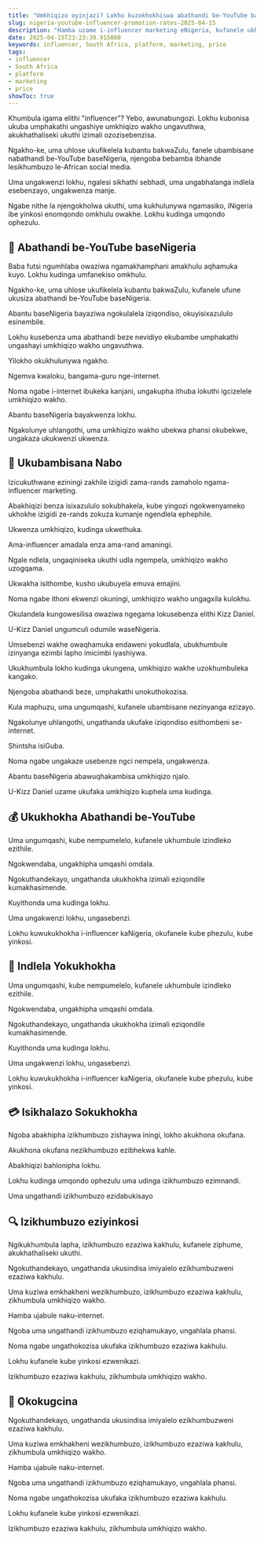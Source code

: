 ```yaml
---
title: "Umkhiqizo oyinjazi? Lokho kuzokhokhiswa abathandi be-YouTube baseNigeria"
slug: nigeria-youtube-influencer-promotion-rates-2025-04-15
description: "Hamba uzame i-influencer marketing eNigeria, kufanele ukhokhe kancane kancane izigidi zama-rand zesifunda..."
date: 2025-04-15T23:23:39.915800
keywords: influencer, South Africa, platform, marketing, price
tags:
- influencer
- South Africa
- platform
- marketing
- price
showToc: true
---
```


Khumbula igama elithi "influencer"? Yebo, awunabungozi. Lokhu kubonisa ukuba umphakathi ungashiye umkhiqizo wakho ungavuthwa, akukhathaliseki ukuthi izimali ozozisebenzisa.


Ngakho-ke, uma uhlose ukufikelela kubantu bakwaZulu, fanele ubambisane nabathandi be-YouTube baseNigeria, njengoba bebamba ibhande lesikhumbuzo le-African social media. 


Uma ungakwenzi lokhu, ngalesi sikhathi sebhadi, uma ungabhalanga indlela esebenzayo, ungakwenza manje.


Ngabe nithe la njengokholwa ukuthi, uma kukhulunywa ngamasiko, iNigeria ibe yinkosi enomqondo omkhulu owakhe. Lokhu kudinga umqondo ophezulu. 




## 🎤 Abathandi be-YouTube baseNigeria

Baba futsi ngumhlaba owaziwa ngamakhamphani amakhulu aqhamuka kuyo. Lokhu kudinga umfanekiso omkhulu. 


Ngakho-ke, uma uhlose ukufikelela kubantu bakwaZulu, kufanele ufune ukusiza abathandi be-YouTube baseNigeria.


Abantu baseNigeria bayaziwa ngokulalela iziqondiso, okuyisixazululo esinembile. 


Lokhu kusebenza uma abathandi beze nevidiyo ekubambe umphakathi ungashayi umkhiqizo wakho ungavuthwa. 


Yilokho okukhulunywa ngakho. 


Ngemva kwaloku, bangama-guru nge-internet. 


Noma ngabe i-internet ibukeka kanjani, ungakupha ithuba lokuthi igcizelele umkhiqizo wakho. 


Abantu baseNigeria bayakwenza lokhu. 


Ngakolunye uhlangothi, uma umkhiqizo wakho ubekwa phansi okubekwe, ungakaza ukukwenzi ukwenza.

## 🚥 Ukubambisana Nabo

Izicukuthwane eziningi zakhile izigidi zama-rands zamaholo ngama-influencer marketing. 


Abakhiqizi benza isixazululo sokubhakela, kube yingozi ngokwenyameko ukhokhe izigidi ze-rands zokuza kumanje ngendlela ephephile. 


Ukwenza umkhiqizo, kudinga ukwethuka.


Ama-influencer amadala enza ama-rand amaningi. 


Ngale ndlela, ungaqiniseka ukuthi udla ngempela, umkhiqizo wakho uzogqama. 


Ukwakha isithombe, kusho ukubuyela emuva emajini. 


Noma ngabe ithoni ekwenzi okuningi, umkhiqizo wakho ungagxila kulokhu. 


Okulandela kungowesilisa owaziwa ngegama lokusebenza elithi Kizz Daniel. 


U-Kizz Daniel ungumculi odumile waseNigeria. 


Umsebenzi wakhe owaqhamuka endaweni yokudlala, ubukhumbule izinyanga ezimbi lapho imicimbi iyashiywa. 


Ukukhumbula lokho kudinga ukungena, umkhiqizo wakhe uzokhumbuleka kangako. 


Njengoba abathandi beze, umphakathi unokuthokozisa. 


Kula maphuzu, uma ungumqashi, kufanele ubambisane nezinyanga ezizayo. 


Ngakolunye uhlangothi, ungathanda ukufake iziqondiso esithombeni se-internet. 


Shintsha isiGuba. 


Noma ngabe ungakaze usebenze ngci nempela, ungakwenza. 


Abantu baseNigeria abawuqhakambisa umkhiqizo njalo. 


U-Kizz Daniel uzame ukufaka umkhiqizo kuphela uma kudinga.

## 💰 Ukukhokha Abathandi be-YouTube

Uma ungumqashi, kube nempumelelo, kufanele ukhumbule izindleko ezithile. 


Ngokwendaba, ungakhipha umqashi omdala. 


Ngokuthandekayo, ungathanda ukukhokha izimali eziqondile kumakhasimende. 


Kuyithonda uma kudinga lokhu. 


Uma ungakwenzi lokhu, ungasebenzi. 


Lokhu kuwukukhokha i-influencer kaNigeria, okufanele kube phezulu, kube yinkosi.

## 🏦 Indlela Yokukhokha

Uma ungumqashi, kube nempumelelo, kufanele ukhumbule izindleko ezithile. 


Ngokwendaba, ungakhipha umqashi omdala. 


Ngokuthandekayo, ungathanda ukukhokha izimali eziqondile kumakhasimende. 


Kuyithonda uma kudinga lokhu. 


Uma ungakwenzi lokhu, ungasebenzi. 


Lokhu kuwukukhokha i-influencer kaNigeria, okufanele kube phezulu, kube yinkosi.

## 💳 Isikhalazo Sokukhokha

Ngoba abakhipha izikhumbuzo zishaywa iningi, lokho akukhona okufana. 


Akukhona okufana nezikhumbuzo ezibhekwa kahle. 


Abakhiqizi bahlonipha lokhu. 


Lokhu kudinga umqondo ophezulu uma udinga izikhumbuzo ezimnandi. 


Uma ungathandi izikhumbuzo ezidabukisayo

## 🔍 Izikhumbuzo eziyinkosi

Ngikukhumbula lapha, izikhumbuzo ezaziwa kakhulu, kufanele ziphume, akukhathaliseki ukuthi. 


Ngokuthandekayo, ungathanda ukusindisa imiyalelo ezikhumbuzweni ezaziwa kakhulu. 


Uma kuziwa emkhakheni wezikhumbuzo, izikhumbuzo ezaziwa kakhulu, zikhumbula umkhiqizo wakho. 


Hamba ujabule naku-internet. 


Ngoba uma ungathandi izikhumbuzo eziqhamukayo, ungahlala phansi. 


Noma ngabe ungathokozisa ukufaka izikhumbuzo ezaziwa kakhulu. 


Lokhu kufanele kube yinkosi ezwenikazi. 


Izikhumbuzo ezaziwa kakhulu, zikhumbula umkhiqizo wakho.

## 📆 Okokugcina

Ngokuthandekayo, ungathanda ukusindisa imiyalelo ezikhumbuzweni ezaziwa kakhulu. 


Uma kuziwa emkhakheni wezikhumbuzo, izikhumbuzo ezaziwa kakhulu, zikhumbula umkhiqizo wakho. 


Hamba ujabule naku-internet. 


Ngoba uma ungathandi izikhumbuzo eziqhamukayo, ungahlala phansi. 


Noma ngabe ungathokozisa ukufaka izikhumbuzo ezaziwa kakhulu. 


Lokhu kufanele kube yinkosi ezwenikazi. 


Izikhumbuzo ezaziwa kakhulu, zikhumbula umkhiqizo wakho.